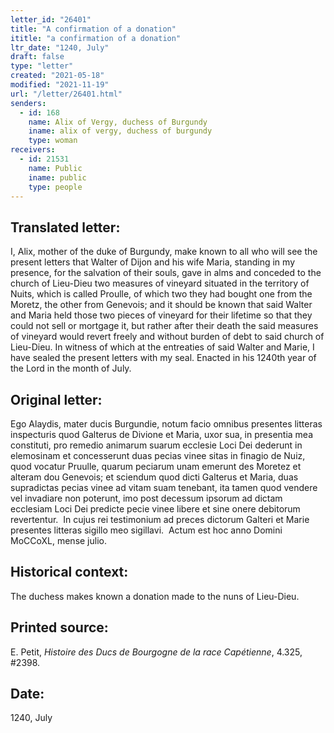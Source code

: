 ```yaml
---
letter_id: "26401"
title: "A confirmation of a donation"
ititle: "a confirmation of a donation"
ltr_date: "1240, July"
draft: false
type: "letter"
created: "2021-05-18"
modified: "2021-11-19"
url: "/letter/26401.html"
senders:
  - id: 168
    name: Alix of Vergy, duchess of Burgundy
    iname: alix of vergy, duchess of burgundy
    type: woman
receivers:
  - id: 21531
    name: Public
    iname: public
    type: people
---
```

<h2> Translated letter:</h2><p><span>I, Alix, mother of the duke of Burgundy, make known to all who will see the present letters that Walter of Dijon and his wife Maria, standing in my presence, for the salvation of their souls, gave in alms and conceded to the church of Lieu-Dieu two measures of vineyard situated in the territory of Nuits, which is called Proulle, of which two they had bought one from the Moretz, the other from Genevois; and it should be known that said Walter and Maria held those two pieces of vineyard for their lifetime so that they could not sell or mortgage it, but rather after their death the said measures of vineyard would revert freely and without burden of debt to said church of Lieu-Dieu. In witness of which at the entreaties of said Walter and Marie, I have sealed the present letters with my seal. Enacted in his 1240th year of the Lord in the month of July.</span></p><h2 class="mt-4"> Original letter:</h2><p>Ego Alaydis, mater ducis Burgundie, notum facio omnibus presentes litteras inspecturis quod Galterus de Divione et Maria, uxor sua, in presentia mea constituti, pro remedio animarum suarum ecclesie Loci Dei dederunt in elemosinam et concesserunt duas pecias vinee sitas in finagio de Nuiz, quod vocatur Pruulle, quarum peciarum unam emerunt des Moretez et alteram dou Genevois; et sciendum quod dicti Galterus et Maria, duas supradictas pecias vinee ad vitam suam tenebant, ita tamen quod vendere vel invadiare non poterunt, imo post decessum ipsorum ad dictam ecclesiam Loci Dei predicte pecie vinee libere et sine onere debitorum revertentur.&nbsp; In cujus rei testimonium ad preces dictorum Galteri et Marie presentes litteras sigillo meo sigillavi.&nbsp; Actum est hoc anno Domini MoCCoXL, mense julio.</p><h2 class="mt-4"> Historical context:</h2><p>The duchess makes known a donation made to the nuns of Lieu-Dieu.</p><h2 class="mt-4"> Printed source:</h2><p>E. Petit,&nbsp;<em>Histoire des Ducs de Bourgogne&nbsp;</em><i>de la race Capétienne</i>,&nbsp;4.325, #2398.</p><h2 class="mt-4"> Date:</h2>1240, July